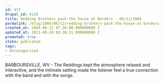 ```yaml
---
id: 472
drupal_id: 4116
title: Redding Brothers pack the house at Borders - 06/11/2004
permalink: /blog/2004/06/12/redding-brothers-pack-the-house-at-borders-06112004/
created_at: 2004-06-12 07:26:00.000000000 Z
updated_at: 2011-08-20 03:36:31.000000000 Z
promoted: true
state: published
tags:
- Uncategorized
---
```

BARBOURSVILLE, WV - The Reddings kept the atmosphere relaxed and interactive, and the intimate setting made the listener feel a true connection with the band and with the songs.
